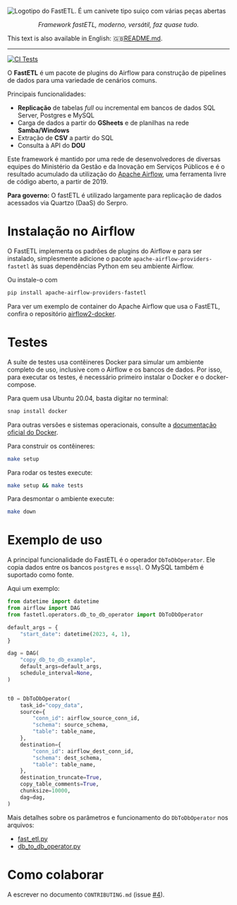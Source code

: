 ![Logotipo do FastETL. É um canivete tipo suiço com várias peças abertas](docs/logo.png)

<p align="center">
    <em>Framework fastETL, moderno, versátil, faz quase tudo.</em>
</p>

This text is also available in English: 🇬🇧[README.md](README.md).

---

[![CI Tests](https://github.com/economiagovbr/FastETL/actions/workflows/ci-tests.yml/badge.svg)](https://github.com/economiagovbr/FastETL/actions/workflows/ci-tests.yml)

O **FastETL** é um pacote de plugins do Airflow para construção de pipelines de dados para uma variedade de cenários comuns.

Principais funcionalidades:
* **Replicação** de tabelas *full* ou incremental em bancos de dados SQL
  Server, Postgres e MySQL
* Carga de dados a partir do **GSheets** e de planilhas na rede **Samba/Windows**
* Extração de **CSV** a partir do SQL
* Consulta à API do **DOU**

<!-- Contar a história da origem do FastETL -->
Este framework é mantido por uma rede de desenvolvedores de diversas
equipes do Ministério da Gestão e da Inovação em Serviços Públicos e é o
resultado acumulado da utilização do
[Apache Airflow](https://airflow.apache.org/), uma ferramenta livre de
código aberto, a partir de 2019.

**Para governo:** O fastETL é utilizado largamente para replicação de dados acessados via Quartzo (DaaS) do Serpro.

# Instalação no Airflow

O FastETL implementa os padrões de plugins do Airflow e para ser
instalado, simplesmente adicione o pacote
`apache-airflow-providers-fastetl` às suas dependências Python em seu
ambiente Airflow.

Ou instale-o com

```bash
pip install apache-airflow-providers-fastetl
```

Para ver um exemplo de container do Apache Airflow que usa o FastETL,
confira o repositório
[airflow2-docker](https://github.com/economiagovbr/airflow2-docker).

# Testes

A suíte de testes usa contêineres Docker para simular um ambiente
completo de uso, inclusive com o Airflow e os bancos de dados. Por isso,
para executar os testes, é necessário primeiro instalar o Docker e o
docker-compose.

Para quem usa Ubuntu 20.04, basta digitar no terminal:

```bash
snap install docker
```

Para outras versões e sistemas operacionais, consulte a
[documentação oficial do Docker](https://docs.docker.com/get-docker/).


Para construir os contêineres:

```bash
make setup
```

Para rodar os testes execute:

```bash
make setup && make tests
```

Para desmontar o ambiente execute:

```bash
make down
```

# Exemplo de uso

A principal funcionalidade do FastETL é o operador
`DbToDbOperator`. Ele copia dados entre os bancos `postgres` e
`mssql`. O MySQL também é suportado como fonte.

Aqui um exemplo:

```python
from datetime import datetime
from airflow import DAG
from fastetl.operators.db_to_db_operator import DbToDbOperator

default_args = {
    "start_date": datetime(2023, 4, 1),
}

dag = DAG(
    "copy_db_to_db_example",
    default_args=default_args,
    schedule_interval=None,
)


t0 = DbToDbOperator(
    task_id="copy_data",
    source={
        "conn_id": airflow_source_conn_id,
        "schema": source_schema,
        "table": table_name,
    },
    destination={
        "conn_id": airflow_dest_conn_id,
        "schema": dest_schema,
        "table": table_name,
    },
    destination_truncate=True,
    copy_table_comments=True,
    chunksize=10000,
    dag=dag,
)
```

Mais detalhes sobre os parâmetros e funcionamento do `DbToDbOperator`
nos arquivos:

* [fast_etl.py](custom_functions/fast_etl.py)
* [db_to_db_operator.py](operators/db_to_db_operator.py)

# Como colaborar

A escrever no documento `CONTRIBUTING.md` (issue
[#4](/economiagovbr/FastETL/issues/4)).
